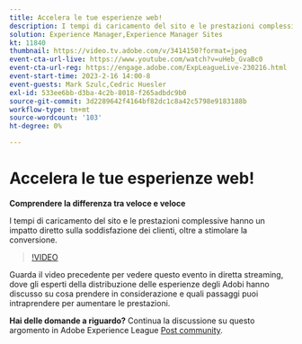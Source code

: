 ```yaml
---
title: Accelera le tue esperienze web!
description: I tempi di caricamento del sito e le prestazioni complessive hanno un impatto diretto sulla soddisfazione dei clienti, oltre a stimolare la conversione.
solution: Experience Manager,Experience Manager Sites
kt: 11840
thumbnail: https://video.tv.adobe.com/v/3414150?format=jpeg
event-cta-url-live: https://www.youtube.com/watch?v=uHeb_GvaBc0
event-cta-url-reg: https://engage.adobe.com/ExpLeagueLive-230216.html
event-start-time: 2023-2-16 14:00-8
event-guests: Mark Szulc,Cedric Huesler
exl-id: 533ee6bb-d3ba-4c2b-8018-f265adbdc9b0
source-git-commit: 3d2289642f4164bf82dc1c8a42c5798e9183188b
workflow-type: tm+mt
source-wordcount: '103'
ht-degree: 0%

---
```


# Accelera le tue esperienze web!

**Comprendere la differenza tra veloce e veloce**

I tempi di caricamento del sito e le prestazioni complessive hanno un impatto diretto sulla soddisfazione dei clienti, oltre a stimolare la conversione.

>[!VIDEO](https://video.tv.adobe.com/v/3414150/?quality=12&learn=on)

Guarda il video precedente per vedere questo evento in diretta streaming, dove gli esperti della distribuzione delle esperienze degli Adobi hanno discusso su cosa prendere in considerazione e quali passaggi puoi intraprendere per aumentare le prestazioni.

**Hai delle domande a riguardo?** Continua la discussione su questo argomento in Adobe Experience League [Post community](https://experienceleaguecommunities.adobe.com/t5/adobe-experience-manager/experience-league-live-post-session-discussion-speeding-up-your/m-p/575513#M36836).
